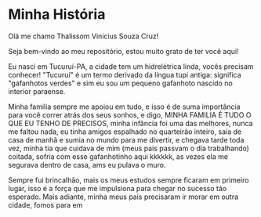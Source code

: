 <!DOCTYPE html>
<html lang="pt-br">
  <head> 
        <meta charseat="UTF-8">
        <meta name= "viewport"
        <meta http-equiv="X-UA-Compatible"
content="IE=edge"
        content= "width-device-width, initial-scale=1.0">
  </head>

  <body>
    
<h1>Minha História</h1
<p>Olá me chamo Thalissom Vinicius Souza Cruz!</p>
<p>Seja bem-vindo ao meu repositório, estou muito grato de ter você aqui!</p>
<p> Eu nasci em Tucuruí-PA, a cidade tem um hidrelétrica linda, vocês precisam conhecer! "Tucuruí" é um termo derivado da língua tupi antiga: significa "gafanhotos verdes" e sim eu sou um pequeno gafanhoto nascido no interior paraense.
<p>Minha familia sempre me apoiou em tudo, e isso é de suma importância para você correr atrás dos seus sonhos, e digo, MINHA FAMILIA É TUDO O QUE EU TENHO DE PRECISOS, minha infância foi uma das melhores, nunca me faltou nada, eu tinha amigos espalhado no quarteirão inteiro, saía de casa de manhã e sumia no mundo para me divertir, e chegava tarde toda vez, minha tia que cuidava de mim (meus pais passvam o dia trabalhando) coitada, sofria com esse gafanhotinho aqui kkkkkk, as vezes ela me segurava dentro de casa, ams eu pulava o muro.
<p> Sempre fui brincalhão, mais os meus estudos sempre ficaram em primeiro lugar, isso é a força que me impulsiona para chegar no sucesso tão esperado. Mais adiante, minha meus pais precisaram ir morar em outra cidade, fomos para em 
    
  </body>

</html>


